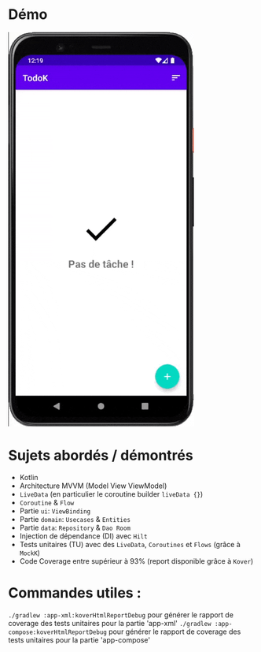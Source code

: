 # Démo
![Démo Gif, wait for it !](https://github.com/NinoDLC/OpenClassrooms_P5_TodoK_Example/blob/master/example.gif)

# Sujets abordés / démontrés
 * Kotlin
 * Architecture MVVM (Model View ViewModel)
 * `LiveData` (en particulier le coroutine builder `liveData {}`)
 * `Coroutine` & `Flow`
 * Partie `ui`: `ViewBinding`
 * Partie `domain`: `Usecases` & `Entities`
 * Partie `data`: `Repository` & `Dao Room`
 * Injection de dépendance (DI) avec `Hilt`
 * Tests unitaires (TU) avec des `LiveData`, `Coroutines` et `Flows` (grâce à `MockK`)
 * Code Coverage entre supérieur à 93% (report disponible grâce à `Kover`)

# Commandes utiles :
`./gradlew :app-xml:koverHtmlReportDebug` pour générer le rapport de coverage des tests unitaires pour la partie 'app-xml'
`./gradlew :app-compose:koverHtmlReportDebug` pour générer le rapport de coverage des tests unitaires pour la partie 'app-compose'
